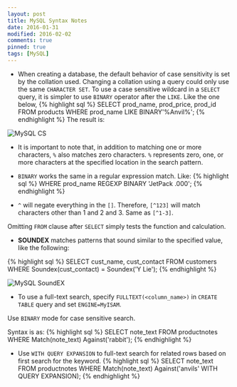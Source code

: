 ```yaml
---
layout: post
title: MySQL Syntax Notes
date: 2016-01-31
modified: 2016-02-02
comments: true
pinned: true
tags: [MySQL]
---
```


* When creating a database, the default behavior of case sensitivity is set by the collation used. Changing a collation using a query could only use the same ```CHARACTER SET```. 
To use a case sensitive wildcard in a ```SELECT``` query, it is simpler to use ```BINARY``` operator after the ```LIKE```. Like the one below,
{% highlight sql %}
SELECT prod_name, prod_price, prod_id FROM products WHERE prod_name LIKE BINARY'%Anvil%';
{% endhighlight %}
The result is:

![MySQL CS]({{site.url}}/img/mysql-cs.png)

* It is important to note that, in addition to matching one or more characters, ```%``` also matches zero characters. ```%``` represents zero, one, or more characters at the specified location in the search pattern.

* ```BINARY``` works the same in a regular expression match. Like:
{% highlight sql %}
WHERE prod_name REGEXP BINARY 'JetPack .000';
{% endhighlight %}

* ```^``` will negate everything in the ```[]```. Therefore, ```[^123]``` will match characters other than 1 and 2 and 3. Same as ```[^1-3]```.

Omitting ```FROM``` clause after ```SELECT``` simply tests the function and calculation. 

* **SOUNDEX** matches patterns that sound similar to the specified value, like the following:

{% highlight sql %}
SELECT cust_name, cust_contact
FROM customers
WHERE Soundex(cust_contact) = Soundex('Y Lie');
{% endhighlight %}	

![MySQL SoundEX]({{site.url}}/img/mysql-sex.png)

* To use a full-text search, specify ```FULLTEXT(<column_name>)``` in ```CREATE TABLE``` query and set ```ENGINE=MyISAM```. 

Use ```BINARY``` mode for case sensitive search. 

Syntax is as: 
{% highlight sql %}
SELECT note_text FROM productnotes WHERE Match(note_text) Against('rabbit');
{% endhighlight %}

* Use ```WITH QUERY EXPANSION``` to full-text search for related rows based on first search for the keyword. 
{% highlight sql %}
SELECT note_text 
FROM productnotes 
WHERE Match(note_text) Against('anvils' WITH QUERY EXPANSION);
{% endhighlight %}